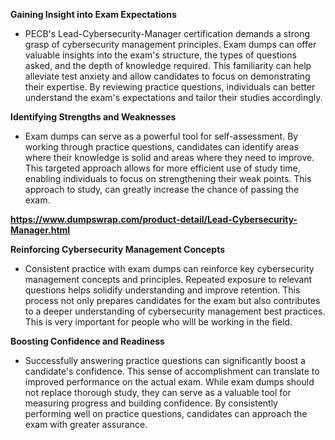 <p data-sourcepos="3:1-3:42"><strong>Gaining Insight into Exam Expectations</strong></p>
<ul data-sourcepos="5:1-6:0">
<li data-sourcepos="5:1-6:0">PECB's Lead-Cybersecurity-Manager certification demands a strong grasp of cybersecurity management principles. Exam dumps can offer valuable insights into the exam's structure, the types of questions asked, and the depth of knowledge required. This familiarity can help alleviate test anxiety and allow candidates to focus on demonstrating their expertise. By reviewing practice questions, individuals can better understand the exam's expectations and tailor their studies accordingly.</li>
</ul>
<p data-sourcepos="7:1-7:40"><strong>Identifying Strengths and Weaknesses</strong></p>
<ul data-sourcepos="9:1-10:0">
<li data-sourcepos="9:1-10:0">Exam dumps can serve as a powerful tool for self-assessment. By working through practice questions, candidates can identify areas where their knowledge is solid and areas where they need to improve. This targeted approach allows for more efficient use of study time, enabling individuals to focus on strengthening their weak points. This approach to study, can greatly increase the chance of passing the exam.</li>
</ul>
<p data-sourcepos="11:1-11:49"><a href="https://www.dumpswrap.com/product-detail/Lead-Cybersecurity-Manager.html"><strong>https://www.dumpswrap.com/product-detail/Lead-Cybersecurity-Manager.html</strong></a></p>
<p data-sourcepos="11:1-11:49"><strong>Reinforcing Cybersecurity Management Concepts</strong></p>
<ul data-sourcepos="13:1-14:0">
<li data-sourcepos="13:1-14:0">Consistent practice with exam dumps can reinforce key cybersecurity management concepts and principles. Repeated exposure to relevant questions helps solidify understanding and improve retention. This process not only prepares candidates for the exam but also contributes to a deeper understanding of cybersecurity management best practices. This is very important for people who will be working in the field.</li>
</ul>
<p data-sourcepos="15:1-15:37"><strong>Boosting Confidence and Readiness</strong></p>
<ul data-sourcepos="17:1-17:426">
<li data-sourcepos="17:1-17:426">Successfully answering practice questions can significantly boost a candidate's confidence. This sense of accomplishment can translate to improved performance on the actual exam. While exam dumps should not replace thorough study, they can serve as a valuable tool for measuring progress and building confidence. By consistently performing well on practice questions, candidates can approach the exam with greater assurance.</li>
</ul>
